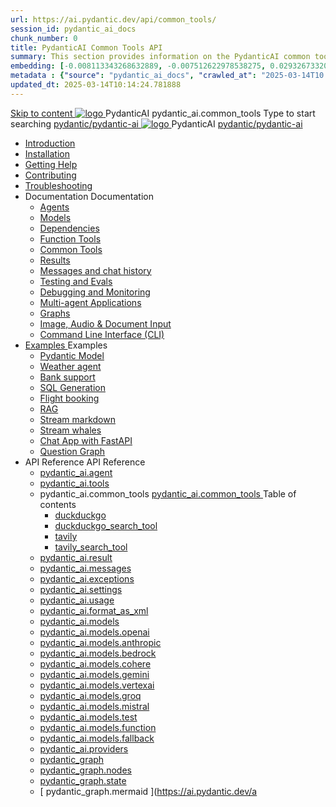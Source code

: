 ```yaml
---
url: https://ai.pydantic.dev/api/common_tools/
session_id: pydantic_ai_docs
chunk_number: 0
title: PydanticAI Common Tools API
summary: This section provides information on the PydanticAI common tools API, including links to various documentation sections like introduction, installation, help, contributing, and troubleshooting.
embedding: [-0.008113343268632889, -0.007512622978538275, 0.029326733201742172, -0.017196524888277054, 0.018933547660708427, 0.004338937811553478, -0.04244125261902809, 0.021017974242568016, -0.0031736851669847965, 0.021379854530096054, 0.005435433704406023, -0.09113579243421555, -0.014583752490580082, -0.030687401071190834, 0.03306133300065994, 0.0051893554627895355, -0.0364195741713047, 0.009198982268571854, 0.002943891566246748, 0.06780178844928741, 0.06027468666434288, -0.0020192889496684074, 0.011124182492494583, 0.024709148332476616, 0.019917860627174377, -0.0003370004997123033, 0.003072358900681138, 0.05503466725349426, 0.017746582627296448, -0.04449672996997833, 0.0253460556268692, -0.019049348309636116, -0.032945528626441956, 0.008504173718392849, 0.024101190268993378, 0.0055946605280041695, -0.0008223716868087649, 0.01590823195874691, 0.0009214362362399697, 0.03311923146247864, 0.012014406733214855, -0.05182117596268654, 0.04973674938082695, -0.004107334651052952, -0.06728067994117737, -0.01787685789167881, 0.0006305754068307579, 0.018933547660708427, -0.0007097366033121943, -0.0103352852165699, -0.06907559931278229, 0.014424526132643223, -0.048810336738824844, 0.01115313358604908, -0.018470341339707375, -0.005869688931852579, -0.03193226829171181, 0.022581294178962708, 0.003148353658616543, -0.021987812593579292, -0.0064704096876084805, 0.0006545499782077968, -0.0013525254325941205, 0.06768598407506943, -0.057061195373535156, 0.003640510141849518, -0.06212751194834709, 0.015445026569068432, -0.055005718022584915, -0.035493165254592896, 0.028241094201803207, 0.04753652215003967, -0.0408489815890789, -0.063980333507061, -0.011862417683005333, -0.04050157964229584, 0.024911800399422646, 0.09275700896978378, -0.014605465345084667, -0.05876926705241203, -0.0001269971689907834, 0.048694536089897156, -0.007027704268693924, -0.012991482391953468, -0.022132564336061478, -0.03821449726819992, -0.023348480463027954, -0.007744226139038801, -0.017326802015304565, -0.02680804952979088, -0.034132495522499084, -0.013708003796637058, -0.02624351717531681, -0.003387194126844406, 0.08100315928459167, 0.017080722376704216, 0.00922793336212635, -0.0030434085056185722, -0.007266544736921787, 0.03644852712750435, 0.020163938403129578, -0.029124081134796143, -0.05112636834383011, 0.04316501319408417, 0.03798289597034454, -0.009220695123076439, 0.020149463787674904, -0.036709077656269073, -0.014590990729629993, 0.01511209737509489, -0.12170738726854324, -0.023507706820964813, -0.03355348855257034, 0.027459433302283287, -0.05882716923952103, 0.0031266408041119576, 0.006759913172572851, 0.012007169425487518, 0.007183312438428402, -0.0472470186650753, -0.04357031732797623, -0.014446238987147808, 0.03404564410448074, 0.017703156918287277, 0.03699858486652374, 0.018513767048716545, -0.022537868469953537, -0.029428059235215187, -0.06768598407506943, -0.032540224492549896, 0.008337709121406078, 0.0033926223404705524, 0.020771896466612816, -0.018267689272761345, 0.0004362912441138178, -0.02201676182448864, -0.039951521903276443, 0.008098868653178215, -0.03563791513442993, 0.03720123693346977, 0.033842992037534714, -0.02976098842918873, 0.0018654899904504418, 0.030600549653172493, -0.04047262668609619, -0.013042145408689976, -0.026880426332354546, -0.025157878175377846, -0.04591529816389084, 0.014590990729629993, 0.034914154559373856, 0.002484304364770651, -0.028270043432712555, -0.03508785739541054, -0.03682488203048706, 0.01693597063422203, 0.02812529169023037, 0.019917860627174377, 0.008113343268632889, -0.04510468989610672, -0.020236313343048096, 0.05318184569478035, -0.03259812667965889, 0.0070711299777030945, -0.03193226829171181, -0.010964956134557724, -0.044757284224033356, -0.02411566488444805, -0.06809128820896149, -0.05755335092544556, -0.012709216214716434, -0.024709148332476616, -0.015141047537326813, 0.004628441762179136, 0.007096461486071348, -0.030658449977636337, -0.02660539746284485, -0.0324823223054409, -0.026750149205327034, -0.04357031732797623, -0.027155455201864243, 0.007309970445930958, -0.035811617970466614, -0.03971991688013077, -0.01349087618291378, -0.016878070309758186, 0.003973439335823059, 0.001725261565297842, -0.03332188352942467, 0.06096949428319931, 0.009756277315318584, 0.03916986286640167, 0.049794651567935944, 0.02550528384745121, 0.03152696043252945, -0.04026997461915016, 0.056366387754678726, -0.022566819563508034, 0.01084915455430746, 0.0018166361842304468, -0.0077659389935433865, -0.018542716279625893, 0.016284586861729622, 0.018832221627235413, 0.006021678447723389, -0.03233757242560387, 0.028559548780322075, 0.011927555315196514, -0.013121758587658405, -0.03607217222452164, 0.035695817321538925, -0.059348274022340775, 0.014178447425365448, -0.005862451624125242, -0.017413651570677757, 0.000292670214548707, -0.059261422604322433, 0.014771929942071438, -0.010979430750012398, 0.040125224739313126, -0.028443746268749237, 0.05778495594859123, 0.03071635030210018, 0.0019541506189852953, -0.018672993406653404, 0.01776105724275112, 0.040530528873205185, -0.0738234668970108, 0.016342489048838615, 0.02821214310824871, 0.025722410529851913, 0.017066247761249542, -0.00768632534891367, -0.0069372341968119144, 0.008258095011115074, -0.05969567969441414, 0.02418804168701172, -0.01250656321644783, 0.017124148085713387, -0.008974617347121239, 0.00642698397859931, -0.013932369649410248, 0.007635662332177162, 0.033727191388607025, 0.009560862556099892, 0.003922776319086552, -0.004451120737940073, -0.03170066326856613, 0.02709755301475525, 0.04168854281306267, 0.05022890493273735, -0.014359387569129467, 0.025765836238861084, -0.009170032106339931, 4.360933417046908e-06, -0.024998651817440987, -0.02633036859333515, -0.012325623072683811, -0.029297782108187675, 0.024607820436358452, -0.002482494805008173, 0.027937114238739014, -0.01857166737318039, -0.018354538828134537, -0.01881774514913559, -0.027083078399300575, -0.027213355526328087, 0.03572476655244827, -0.04629165306687355, -0.039140909910202026, 0.03552211448550224, 0.0398646704852581, 0.0778186172246933, -0.023189252242445946, -0.036390624940395355, 0.012549988925457, -0.007440247107297182, 0.037867095321416855, 0.01425082329660654, 0.0032116826623678207, 0.004082003142684698, 0.005073553882539272, 0.03818554803729057, 0.03474045544862747, 0.016414863988757133, 0.030166294425725937, -0.0017514978535473347, -0.02722783014178276, -0.01152225024998188, -0.023073451593518257, 0.03277182951569557, 0.022233890369534492, 0.03821449726819992, -0.046523258090019226, 0.015141047537326813, -0.013831042684614658, 0.06351713091135025, 0.01164528913795948, 0.033148184418678284, -0.028602972626686096, 0.05161852389574051, 0.006466790568083525, -0.010617551393806934, -0.0024662103969603777, 0.0036169879604130983, 0.009488486684858799, -0.0077804140746593475, -0.004624823108315468, 0.05286338925361633, -0.029326733201742172, -0.02344980649650097, 0.02398538775742054, -0.01071887742727995, -0.04886823892593384, -0.022856323048472404, -0.0231313519179821, 0.04857873544096947, -0.02993469126522541, 0.04522049054503441, -0.03181646391749382, -0.048318181186914444, -0.05306604132056236, 0.03633272275328636, 0.025230254977941513, -0.06264861673116684, 0.007881740108132362, 0.010074731893837452, -0.02049686759710312, -0.03366928920149803, -0.024795997887849808, 0.02447754517197609, -0.018441390246152878, -0.003513852134346962, 0.02976098842918873, -0.0206705704331398, -0.03529050946235657, -0.017746582627296448, 0.007983067072927952, -0.028718775138258934, 0.035985320806503296, -0.05986938253045082, -0.04785497486591339, -0.04530734196305275, -0.018803270533680916, -0.00066495401551947, 0.025447381660342216, -0.0004930611466988921, 0.03621692210435867, -0.012796066701412201, 0.009806940332055092, 0.002041001571342349, -0.0060868170112371445, 0.010328046977519989, 0.031642764806747437, -0.027908165007829666, -0.015242373570799828, -0.0051640234887599945, -0.013896181248128414, -0.014171210117638111, 0.0273146815598011, -0.05769810453057289, -0.019773108884692192, 0.00020706305804196745, -0.0029981734696775675, -0.012231534346938133, 0.019483603537082672, -0.02025078982114792, -0.018180837854743004, 0.00896014180034399, -0.005022890400141478, 0.015980608761310577, -0.0034432855900377035, -0.012144683860242367, -0.030890053138136864, -0.013389550149440765, -0.03476940467953682, -0.029789939522743225, -0.0015090384986251593, 0.003376337932422757, 0.03158486261963844, 0.022436542436480522, -0.012535513378679752, 0.010986668057739735, 0.018354538828134537, 0.04846293106675148, 0.004773193504661322, 0.0028588499408215284, 0.007309970445930958, -0.009546387009322643, 0.05477411672472954, 0.046725910156965256, -0.026518546044826508, -0.0029040847439318895, -0.011681477539241314, 0.0169793963432312, 0.001804875093512237, -0.006901046261191368, 0.014996295794844627, 0.06212751194834709, 0.011970981024205685, -0.001613078871741891, 0.01451137661933899, -0.017978183925151825, -0.0061338613741099834, -0.014236348681151867, 0.04519154131412506, 0.0629960224032402, 0.021307477727532387, 0.010559650138020515, -0.023073451593518257, 0.04687066376209259, -0.01935332827270031, 0.013968557119369507, -0.029471484944224358, -0.02271157130599022, -0.05543997511267662, 0.02308792620897293, 0.0354352630674839, 0.014482426457107067, 0.014692316763103008, -0.022697096690535545, -0.0640382394194603, -0.03989361971616745, -0.021466705948114395, -0.06380663067102432, 0.05891402065753937, 0.06635426729917526, -0.03112165629863739, 0.004925183020532131, -0.052139632403850555, 0.00265981606207788, 0.02226284146308899, 0.05908771976828575, -0.0009689329890534282, 0.007357014808803797, -0.03407459333539009, -0.002927606925368309, 0.039054058492183685, 0.008149531669914722, 0.02165488339960575, 0.015893757343292236, -0.05720594525337219, -0.03207701817154884, 0.017109673470258713, -0.025519758462905884, -0.023116877302527428, -0.001139016472734511, -0.03335083648562431, -0.018933547660708427, -0.03022419475018978, 0.005272587761282921, -0.00029606284806504846, -0.007371489889919758, 0.0310058556497097, -0.014229110442101955, -0.04886823892593384, 0.06913350522518158, -0.0118262292817235, 0.0521685816347599, -0.0001636374945519492, 0.051473770290613174, 0.02206018753349781, -0.04947619512677193, 0.028689824044704437, -0.0031899698078632355, -0.0077804140746593475, 0.02000471204519272, 3.579216718208045e-05, 0.009394397959113121, -0.003341959323734045, 0.019005922600626945, -0.0374617874622345, -0.012955293990671635, -0.02394196204841137, -0.019541505724191666, -0.013483638875186443, 0.04461253434419632, 0.01964283175766468, -0.02362350933253765, -0.002328695962205529, 0.017688680440187454, -0.03268497809767723, -0.006741819437593222, 0.009546387009322643, 0.010950480587780476, 0.07417086511850357, -0.01857166737318039, -0.034624651074409485, 0.0073968213982880116, 0.012282198294997215, -0.032250721007585526, 0.006198999471962452, 0.04944724589586258, -0.018976973369717598, 0.019570454955101013, 0.02899380400776863, -0.02960176207125187, 0.006021678447723389, -0.010139869526028633, -0.014011982828378677, 0.00010551056038821116, -0.023970913141965866, -0.006832289043813944, 0.045046787708997726, 0.01371524203568697, -0.01353430189192295, 0.02693832665681839, -0.013650103472173214, 0.0005505095468834043, 0.030368946492671967, -0.05144482105970383, -0.015126572921872139, -0.004570540972054005, 0.02595401369035244, 0.030658449977636337, 0.0374617874622345, -0.002308792667463422, 0.024781523272395134, 0.005250874906778336, -0.00046592013677582145, 0.025896113365888596, -0.04727596789598465, -0.008648925460875034, -0.005460765212774277, 0.00386487552896142, -0.03407459333539009, -0.036101121455430984, -0.031469061970710754, -0.029297782108187675, -0.01861509308218956, 0.0184558667242527, 0.0014140449929982424, 0.03262707591056824, -0.01763078011572361, -0.07081262767314911, -0.0031555911991745234, 0.011572913266718388, 0.006481266114860773, -0.03485625609755516, -0.023956438526511192, 0.0019523411756381392, 0.012253247201442719, -0.032540224492549896, 0.003984295763075352, 0.008330470882356167, 0.024549920111894608, 0.00879367720335722, 0.0005898639792576432, -0.005294300615787506, 0.016574092209339142, 0.07932403683662415, -0.017818957567214966, 0.023768261075019836, -0.020221838727593422, 0.0169793963432312, 0.02792263962328434, -0.014808118343353271, -0.016733318567276, 0.03633272275328636, -0.000554580707103014, 0.005833500996232033, -0.010328046977519989, 0.018354538828134537, 0.028675349429249763, -0.02964518778026104, 0.04689961299300194, 0.031179556623101234, -0.01570557989180088, -0.03760654106736183, -0.011348548345267773, 0.0015805097064003348, -0.015169997699558735, -0.019121725112199783, -0.0069589470513165, -0.018021609634160995, 0.009256883524358273, -0.013121758587658405, -0.022277316078543663, -0.020236313343048096, -0.006882952526211739, -0.02825556881725788, -0.020149463787674904, 0.007027704268693924, 0.02295764908194542, -0.04226755350828171, 0.013346124440431595, -5.5094774324970786e-06, 0.007983067072927952, 0.015184473246335983, -0.00035690388176590204, 0.023724835366010666, -0.011384735815227032, -0.013809330761432648, -0.030079443007707596, -0.024260416626930237, -0.00793240312486887, 0.04658115655183792, -0.024651246145367622, -0.03485625609755516, 0.02172725833952427, 0.005026509519666433, -0.034132495522499084, -0.002674291143193841, 0.037751294672489166, -0.01418568566441536, -0.011710427701473236, 0.0012566273799166083, 0.0029384633526206017, -0.01644381508231163, 0.004179710987955332, -0.017355751246213913, -0.013816568069159985, -0.001506324391812086, -0.03361139073967934, -0.005771981552243233, 0.031555913388729095, -0.06067999079823494, 0.01776105724275112, 0.04802867770195007, -0.04197804629802704, -0.004881757311522961, 0.0011290647089481354, 0.006090435665100813, -0.004371507093310356, 0.0010666404850780964, -0.010784015990793705, -0.007939641363918781, -0.048810336738824844, -0.03222177177667618, -0.003548230743035674, -0.0324823223054409, 0.033466637134552, 0.03824345022439957, 0.014735742472112179, -0.013519826345145702, 0.013425737619400024, 0.014619940891861916, -0.02452097088098526, 0.008800914511084557, -0.03054264932870865, 0.016270112246274948, 0.03673803061246872, 0.004277418367564678, -0.02443411946296692, 0.02394196204841137, -0.029095130041241646, -0.008192957378923893, 0.0006224331445991993, 0.014938395470380783, -0.011406448669731617, 0.010400422848761082, -0.0019270095508545637, 0.01684911921620369, -0.004964989610016346, 0.0226391963660717, -0.006966184824705124, 0.002755714114755392, -0.026113241910934448, -0.03369823843240738, 0.031469061970710754, -0.04600214958190918, 0.026706723496317863, 0.03416144475340843, -0.02246549353003502, -0.033235035836696625, 0.03407459333539009, 0.04342556744813919, 0.04646535590291023, 0.010313572362065315, 0.021394329145550728, -0.001711691147647798, 0.03734598681330681, 0.023348480463027954, 0.03083215281367302, 0.006854001898318529, -0.0033636719454079866, 0.02266814559698105, -0.052834440022706985, -0.006061485502868891, 0.020771896466612816, -0.012238772585988045, 0.010914292186498642, -0.08117686212062836, 0.024463068693876266, 0.07590789347887039, -0.021220626309514046, 0.020482392981648445, 0.016993872821331024, 0.009683901444077492, 0.035493165254592896, 0.011891367845237255, -0.018976973369717598, 0.012882918119430542, -0.002006622962653637, 0.008866053074598312, 0.013317174278199673, -0.024622296914458275, 0.029457010328769684, -0.02291422337293625, -0.10387395322322845, -0.024130139499902725, 0.00741129694506526, -0.009046993218362331, -0.011044569313526154, -0.027980539947748184, 0.0011462540132924914, 0.009148319251835346, 0.01796370930969715, 0.036187972873449326, -0.037780243903398514, -0.019252002239227295, 0.016747793182730675, -0.034827303141355515, 0.010899817571043968, -0.012369048781692982, 0.011464349925518036, 0.013432975858449936, 0.009510199539363384, -0.019527029246091843, -0.031961217522621155, -0.02743048407137394, 0.029963640496134758, -0.019975760951638222, 0.004006008617579937, 0.004816619213670492, -0.029876790940761566, -0.01570557989180088, 0.009922741912305355, -0.014062645845115185, -0.014279774390161037, 0.0032985336147248745, -0.0033908130135387182, -0.00107659213244915, -0.014135021716356277, 0.008923954330384731, -0.014540327712893486, -0.047710221260786057, 0.029326733201742172, -0.02800949104130268, 0.002837137086316943, -0.0029366540256887674, -0.013556014746427536, -0.009445060975849628, -0.018311114981770515, -0.03725913539528847, -0.04047262668609619, 0.0034396667033433914, 0.045452091842889786, -0.028979327529668808, -0.00896014180034399, 0.004006008617579937, 0.013013195246458054, -0.006032534874975681, -0.016921496018767357, 0.006948090624064207, -0.01012539491057396, -0.011022856459021568, 0.00832323357462883, -0.018311114981770515, 0.00844627246260643, 0.009879316203296185, 0.007400440517812967, -0.02505655214190483, 0.04629165306687355, 0.012919106520712376, -0.02669224888086319, 0.012180871330201626, -0.005808169487863779, -0.026706723496317863, -0.00477681215852499, -0.008952904492616653, -0.01655961573123932, 0.003148353658616543, 0.017066247761249542, 0.014952870085835457, -0.029818888753652573, 0.007454722188413143, -0.03456675261259079, 0.011037332005798817, -4.885376256424934e-05, -0.013917894102633, -0.008214669302105904, -0.017109673470258713, -0.007606711704283953, 0.006948090624064207, -0.009980643168091774, -0.004581397399306297, -0.0268225260078907, -0.03468255326151848, -0.0206705704331398, -0.04695751145482063, 0.012969769537448883, 0.002323267748579383, -0.012151921167969704, 0.014373863115906715, -0.03798289597034454, 0.00820019468665123, -0.0995313972234726, -0.009502961300313473, -0.008525886572897434, 0.0018600617768242955, 0.03552211448550224, -0.024752574041485786, 0.00370564847253263, 0.041920147836208344, -0.008952904492616653, -0.02000471204519272, -0.0004224945732858032, -0.002990935929119587, -0.025650035589933395, -0.0018492053495720029, 0.029268832877278328, -0.013628390617668629, 0.05839291214942932, -0.0007622091798111796, 0.027951590716838837, -0.004129047505557537, -0.016472764313220978, 0.0039770579896867275, 0.0015099431620910764, 0.036303773522377014, -0.0477970726788044, -0.00010279646085109562, -0.0009481248562224209, 0.03801184520125389, 0.030195243656635284, 0.009785227477550507, -0.02680804952979088, -0.03485625609755516, -0.013556014746427536, 0.03615902364253998, -0.015488452278077602, 0.03989361971616745, -3.8902071537449956e-05, 0.03181646391749382, 0.006474028341472149, -0.015546352602541447, 0.008098868653178215, -0.025331581011414528, 0.01738470233976841, 0.018846696242690086, 0.011464349925518036, -0.0009178174659609795, -0.015097621828317642, -0.0062569002620875835, 0.0022744140587747097, 0.024535445496439934, 0.0071796937845647335, 0.031469061970710754, -0.006535547785460949, 0.018050560727715492, 0.03161381185054779, 0.028096342459321022, -0.03190331533551216, 0.011891367845237255, 0.002724954392760992, 0.001311813946813345, 0.0005165833281353116, 0.0010630217147991061, -0.017862383276224136, -0.01820978708565235, -0.02284184843301773, -0.015806905925273895, -0.041920147836208344, 0.009676664136350155, -0.009806940332055092, -0.0064450777135789394, -0.006481266114860773, 0.03222177177667618, -0.004733386915177107, -0.010653738863766193, -0.0015705580590292811, 0.0008029206655919552, 0.0007192359771579504, 0.001202345360070467, 0.00413990393280983, -0.04837608337402344, 0.047304917126894, -0.03514575958251953, -0.03656432777643204, 0.04264390841126442, -0.026460645720362663, -0.013541539199650288, -0.016863595694303513, -0.02743048407137394, 0.01012539491057396, -0.01890459656715393, 0.01635696366429329, -0.011753853410482407, 0.00959705002605915, 0.008381134830415249, -0.02308792620897293, 0.01191308069974184, -0.01383828092366457, 0.018426915630698204, 0.008149531669914722, 0.012571701779961586, 0.0438019223511219, 0.01886117085814476, -0.001221344107761979, 0.015777956694364548, -0.010545175522565842, 0.03526156023144722, -0.019005922600626945, -0.049302492290735245, -0.008518648333847523, 0.02857402339577675, 0.0006586210802197456, 0.02127852849662304, 0.017080722376704216, -0.012969769537448883, -0.02910960465669632, -0.007758701220154762, 0.06531205028295517, 0.006644111592322588, -0.057958655059337616, 0.006021678447723389, 0.02800949104130268, -0.010820203460752964, -0.016921496018767357, 0.039633069187402725, 0.0016356963897123933, -0.015806905925273895, -0.011449874378740788, 0.013230322860181332, -0.01803608611226082, 0.0025856306310743093, 0.024651246145367622, 0.00017799959459807724, -0.05103951692581177, 0.03595636785030365, -0.004932420793920755, -0.007498147897422314, 0.039835721254348755, -0.02599743939936161, -0.0017695918213576078, 0.014866018667817116, 0.0012774354545399547, -0.00193243776448071, -0.002390215639024973, -0.009039755910634995, -0.04351241886615753, -0.006636874284595251, -0.016617517918348312, -0.011420924216508865, 0.005254493560642004, -0.02210361324250698, 0.034219346940517426, -0.014098834246397018, -0.008294283412396908, 0.03656432777643204, -0.014446238987147808, 0.03239547461271286, -0.011348548345267773, -0.045944251120090485, -0.007621186785399914, -0.0065789734944701195, -0.0124269500374794, 0.0507500134408474, -0.006712868809700012, -0.035116810351610184, -0.0005468907183967531, -0.011594626121222973, -0.016791218891739845, -0.012694740667939186, -0.017109673470258713, 0.018586141988635063, -0.0020681426394730806, 0.01702282205224037, 0.03566686436533928, 0.037172283977270126, 0.02787921391427517, 0.08743014186620712, 0.04226755350828171, 0.003526517888531089, -0.025635559111833572, 0.03558001294732094, -0.016545141115784645, -0.01951255463063717, 0.005044603254646063, 0.005098885390907526, 0.03850400447845459, -0.0028859907761216164, -0.013476400636136532, 0.010711640119552612, -0.009626001119613647, 0.02329057827591896, 0.04562579467892647, -0.005565710365772247, -0.020916648209095, 0.05208173021674156, -0.008265333250164986, 0.010653738863766193, 0.04522049054503441, 0.013997508212924004, 0.00034785689786076546, 0.010205008089542389, 0.013664578087627888, 0.024984175339341164, 0.01586480624973774, -0.00901804305613041, -0.0033618626184761524, 0.021423280239105225, -0.018976973369717598, -0.02653302066028118, 0.013360599055886269, 0.03311923146247864, -0.014685079455375671, 0.007367871236056089, 0.005030128173530102, 0.0024969701189547777, -0.018224263563752174, 0.022494444623589516, -0.0253750067204237, 0.006043391302227974, -0.02973203733563423, -0.012911868281662464, -0.021046925336122513, -0.02743048407137394, -0.005153167061507702, 0.012137445621192455, 0.012072307989001274, 0.010812966153025627, 0.008815390057861805, 0.0017297851154580712, 0.02214703895151615, 0.006166430655866861, -0.015169997699558735, 0.029283307492733, -0.023956438526511192, 0.0024644008371979, 0.04070423170924187, -0.0026634347159415483, 0.03809869661927223, 0.018687469884753227, 0.013606677763164043, -0.014135021716356277, -0.00827980786561966, 0.02394196204841137, 0.012434187345206738, -0.01365734077990055, 0.006864858325570822, 0.020960073918104172, 0.02664882317185402, 0.04365716874599457, 0.004309987649321556, -0.027401532977819443, -0.002267176518216729, 0.021452229470014572, 0.03210596740245819, 0.002151374937966466, 0.015329224988818169, -0.029616236686706543, 0.03282972797751427, 0.0008458938682451844, 0.00335100619122386, 0.014714029617607594, 0.004150760360062122, 0.03161381185054779, 0.00445835804566741, -0.004172473214566708, -0.009835890494287014, -0.025273680686950684, 0.011970981024205685, -0.012521038763225079, 0.02362350933253765, 0.021336428821086884, -0.030600549653172493, 0.022451018914580345, -0.00015594754950143397, 0.00953191239386797, -0.027329156175255775, -0.029283307492733, -0.014120547100901604, -0.024709148332476616, 0.0006070532253943384, -0.02472362294793129, -0.04687066376209259, 0.006564498413354158, 0.004613966681063175, -0.0033944319002330303, 0.011131420731544495, -0.028226617723703384, -0.019541505724191666, -0.03833030164241791, -0.005887783132493496, -0.004042196553200483, 0.015618729405105114, 0.01545950211584568, 0.006481266114860773, -0.008981854654848576, -0.007237594574689865, 0.0026706724893301725, 0.003919157199561596, 0.0027104790788143873, 0.009995117783546448, -0.021582506597042084, 0.011695953086018562, 0.02792263962328434, 0.007357014808803797, 0.014200160279870033, 0.01640038937330246, -0.009575337171554565, 0.0008676066645421088, -0.06704907864332199, 0.029630711302161217, 0.012767116539180279, -0.017312325537204742, -0.020815322175621986, 0.020438967272639275, 0.016660941764712334, 0.011572913266718388, 0.01980205811560154, -0.0497078001499176, -0.024781523272395134, -0.031092705205082893, 0.00024268559354823083, 0.01972968317568302, 0.02604086510837078, 0.02098902314901352, 0.010559650138020515, 0.011898605152964592, -0.0324823223054409, 0.009191744960844517, 0.020106038078665733, 0.011066282168030739, -0.028096342459321022, 0.017703156918287277, 0.010038543492555618, -0.019570454955101013, 0.024694671854376793, -0.051155317574739456, -0.0018618712201714516, -0.0650225505232811, -0.016226686537265778, 5.869236701983027e-05, -0.04863663390278816, 0.007917928509414196, -0.012607889249920845, 0.0018908216152340174, -0.01467784121632576, 0.016762269660830498, -0.014996295794844627, 0.014062645845115185, 0.0030470273923128843, -0.005923971068114042, -0.016299063339829445, 0.09101998805999756, -0.011724903248250484, -0.015835857018828392, 0.027010703459382057, 0.0025078265462070704, 0.015531877987086773, -0.006021678447723389, 0.01754392869770527, 0.0018220643978565931, -0.023609032854437828, -0.016024034470319748, 0.027329156175255775, 0.011044569313526154, -0.013592202216386795, 0.004711674060672522, -0.008127818815410137, -0.0009861222933977842, 0.01586480624973774, 0.03436410054564476, 0.0007260211859829724, 0.016631992533802986, 0.02483942359685898, -0.030774252489209175, -0.018586141988635063, 0.01684911921620369, -0.0029366540256887674, 0.013252035714685917, -0.023348480463027954, 0.02300107479095459, 0.04067528247833252, 0.009510199539363384, -0.04165959358215332, -0.0184558667242527, 0.00275209522806108, -0.009915504604578018, 0.02279842272400856, -0.005203830543905497, -0.014033695682883263, -0.004031340125948191, 0.0014040933456271887, 0.03537736088037491, 0.008265333250164986, -0.013418500311672688, -0.006654968019574881, 0.0030017923563718796, 0.0216838326305151, 0.036593277007341385, -0.02483942359685898, 0.0008970093913376331, 0.006839526817202568, -0.028631923720240593, 0.026431694626808167, -0.01238352432847023, -0.004259324166923761, -0.018875647336244583, -0.02214703895151615, -0.00732082687318325, 0.06716487556695938, 0.042006999254226685, 0.021379854530096054, -0.034132495522499084, 0.013722479343414307, 0.0007807554793544114, 0.01738470233976841, -0.00725930742919445, -0.057263847440481186, 0.00610852986574173, -0.01238352432847023, 0.009300309233367443, 0.03699858486652374, -0.009010804817080498, 0.02045344188809395, 0.009148319251835346, 0.0010168820153921843, 0.014287011697888374, 0.019005922600626945, -0.00027819504612125456, 0.007708038203418255, 0.02436174266040325, 0.024347268044948578, 0.0027358108200132847, -0.010349759832024574, -0.013454687781631947, 0.028689824044704437, -0.02349323220551014, -0.038359250873327255, 0.01482259389013052, 0.00768632534891367, -0.03358243778347969, 0.018976973369717598, 0.0034577606711536646, 0.002799139590933919, -0.014923919923603535, 0.04255705699324608, 0.0029692230746150017, 0.026301419362425804, -0.021843060851097107, 0.01702282205224037, 0.010878104716539383, 0.029543859884142876, 0.017153099179267883, 0.009445060975849628, -0.04727596789598465, 0.013816568069159985, -0.007262926083058119, 0.0003774857905227691, -0.011768328957259655, -0.012701977975666523, -0.021712783724069595, 0.02344980649650097, 0.025447381660342216, 0.0206705704331398, 0.01238352432847023, 0.0021459467243403196, -0.014026458375155926, 0.009481248445808887, -0.020062612369656563, 0.00225089187733829, -0.034421999007463455, -0.020771896466612816, 0.016212211921811104, -0.02054029330611229, -0.009987880475819111, -0.008692351169884205, 0.006162811536341906, 0.02472362294793129, 0.01281054224818945, -0.02976098842918873, -0.009770752862095833, -0.0010820203460752964, -0.012651314958930016, 0.007809364702552557, 0.004418551456183195, -0.014077121391892433, -0.010089206509292126, -0.008974617347121239, 0.015271324664354324, -0.01653066650032997, -0.027777887880802155, 0.009198982268571854, 0.007838314399123192, 0.03193226829171181, 0.016284586861729622, -0.012405237182974815, 0.003450523130595684, -0.02530262991786003, 0.01297700684517622, 0.004997558891773224, -0.018933547660708427, 0.0025711555499583483, -0.018137412145733833, -0.0030271238647401333, 0.012130208313465118, 0.018253212794661522, 0.02304450049996376, -0.06392243504524231, 0.01972968317568302, -0.02771998755633831, -0.02042449079453945, 0.0006477647111751139, 0.007961354218423367, 0.005088028963655233, -0.005363057367503643, 0.003531946102157235, 0.018021609634160995, 0.005410101730376482, 0.011131420731544495, 0.013288223184645176, 0.024303842335939407, 0.0019233907805755734, 0.005420958157628775, -0.02398538775742054, 0.00943058542907238, 0.02476704865694046, 0.02546185813844204, -0.015184473246335983, -0.010443848557770252, -0.007248451001942158, 0.014764692634344101, -0.012991482391953468, -0.01865851879119873, -0.014619940891861916, 0.008352183736860752, -0.010697164572775364, -0.002489732578396797, 0.012122971005737782, -0.031266409903764725, -0.006850383244454861, -0.004986702464520931, -0.03714333474636078, -0.00021305668633431196, 0.003052455373108387, 0.02295764908194542, 0.0002067237946903333, 0.011942030861973763, 0.032048068940639496, -0.004270180594176054, -0.013932369649410248, 0.013939606957137585, 0.016328012570738792, -0.00668391864746809, 0.017992660403251648, -0.000505726900883019, -0.0004826570802833885, -0.029471484944224358, 0.027502859011292458, 0.006224331445991993, 0.01644381508231163, -0.02481047436594963, 0.0006957137957215309, -0.007498147897422314, -0.00024155472056008875, 0.005580185446888208, 0.01063926424831152, 0.010697164572775364, -0.0007757796556688845, 0.006752675864845514, 0.004943277221173048, 0.010588601231575012, -0.018224263563752174, -0.01615431159734726, 0.002498779445886612, 0.009756277315318584, -0.020728470757603645, 0.009524674154818058, 0.013664578087627888, 0.018933547660708427, -0.006188143510371447, -0.014294249005615711, 0.042499154806137085, 0.02472362294793129, -0.015242373570799828, -0.005232780706137419, -0.011891367845237255, -0.011717665940523148, -0.029789939522743225, -0.014851544052362442, 0.013519826345145702, 0.03468255326151848, -0.01139921136200428, -0.029051704332232475, 0.00906146876513958, -0.010501749813556671, 0.01041489839553833, -0.030513698235154152, 0.010154345072805882, 0.003720123553648591, -0.0041435230523347855, -0.021350903436541557, 0.010566888377070427, -0.003012648783624172, 0.012759879231452942, -0.007939641363918781, -0.028226617723703384, 0.007433009333908558, -0.034624651074409485, -0.003656794549897313, -0.0020174793899059296, -0.015039721503853798, 0.008981854654848576, -0.029992591589689255, 0.015329224988818169, 0.00990102905780077, 0.0029203693848103285, -5.790075738332234e-05, 0.02644617110490799, -0.03653537854552269, 0.003832306247204542, -0.048607684671878815, -0.007881740108132362, 0.013954082503914833, 0.015618729405105114, 0.012122971005737782, 0.0057032243348658085, 0.0026055339258164167, 0.006318420171737671, 0.022132564336061478, 0.008453510701656342, -0.00990102905780077, -0.04744967073202133, 0.009879316203296185, -0.007056654430925846, 0.005695987027138472, -0.011486062780022621, 0.01314347144216299, 0.009712851606309414, -0.007845552638173103, -0.008562074042856693, 0.03242442384362221, -0.0010693545918911695, 0.04707331582903862, 0.015387126244604588, 0.01595165766775608, 0.005149548407644033, 0.008431797847151756, 0.0329744815826416, -0.0031302596908062696, 0.017355751246213913, -0.003810593392699957, -0.002833518199622631, -0.0017017393838614225, -0.023956438526511192, 0.03172961249947548, 0.01430872455239296, 0.0003394884115550667, 0.03277182951569557, 0.009293070994317532, 0.029630711302161217, -0.038967207074165344, 0.03725913539528847, 0.01574900560081005, 0.0011209225049242377, 0.016993872821331024, -0.015213423408567905, 0.01807951182126999, 0.04739176854491234, -0.008743014186620712, 0.025201303884387016, -0.0248539000749588, 0.001534370006993413, 0.013925131410360336, -0.015010771341621876, 0.020482392981648445, 0.003416144521906972, 0.008858815766870975, 0.016255637630820274, -0.03809869661927223, -0.005971015430986881, 0.01959940604865551, 0.006007203366607428, 0.016284586861729622, 0.010986668057739735, 0.029905740171670914, -0.014533089473843575, 0.01353430189192295, -0.009249646216630936, -0.01226048544049263, 0.005149548407644033, 0.03699858486652374, -3.016606751771178e-05, -0.029326733201742172, 0.007548810914158821, -0.004668248351663351, -0.017616305500268936, 0.0010467370739206672, 0.0020717615261673927, 0.0084896981716156, 0.0008223716868087649, -0.01084191631525755, -0.0017795435851439834, 0.012984244152903557, 0.020641619339585304, 0.020106038078665733, -0.004769574850797653, -0.0034288105089217424, 0.004737005569040775, -0.024651246145367622, -0.0029511291068047285, -0.04362821951508522, 0.013042145408689976, -0.005800932180136442, -0.007621186785399914, -0.0029728419613093138, 0.022783948108553886, -0.0124269500374794, 0.032858677208423615, -0.003702029585838318, -0.02899380400776863, -0.009524674154818058, 0.0020319547038525343, 0.014612703584134579, 0.008178481832146645, 0.04029892757534981, -0.02821214310824871, -0.00512421689927578, -0.017616305500268936, -0.024144615978002548, 0.016299063339829445, 0.01302043255418539, -0.040125224739313126, 0.03427724912762642, -0.009560862556099892, 0.025360530242323875, 0.007367871236056089, 0.010110919363796711, 0.003810593392699957, -0.0005491524934768677, 0.006864858325570822, -0.01443176344037056]
metadata : {"source": "pydantic_ai_docs", "crawled_at": "2025-03-14T10:14:24.781888", "url_path": "/api/common_tools/", "chunk_size": 5000}
updated_dt: 2025-03-14T10:14:24.781888
---
```

[ Skip to content ](https://ai.pydantic.dev/api/common_tools/#pydantic_aicommon_tools)
[ ![logo](https://ai.pydantic.dev/img/logo-white.svg) ](https://ai.pydantic.dev/ "PydanticAI")
PydanticAI 
pydantic_ai.common_tools 
Type to start searching
[ pydantic/pydantic-ai  ](https://github.com/pydantic/pydantic-ai "Go to repository")
[ ![logo](https://ai.pydantic.dev/img/logo-white.svg) ](https://ai.pydantic.dev/ "PydanticAI") PydanticAI 
[ pydantic/pydantic-ai  ](https://github.com/pydantic/pydantic-ai "Go to repository")
  * [ Introduction  ](https://ai.pydantic.dev/)
  * [ Installation  ](https://ai.pydantic.dev/install/)
  * [ Getting Help  ](https://ai.pydantic.dev/help/)
  * [ Contributing  ](https://ai.pydantic.dev/contributing/)
  * [ Troubleshooting  ](https://ai.pydantic.dev/troubleshooting/)
  * Documentation  Documentation 
    * [ Agents  ](https://ai.pydantic.dev/agents/)
    * [ Models  ](https://ai.pydantic.dev/models/)
    * [ Dependencies  ](https://ai.pydantic.dev/dependencies/)
    * [ Function Tools  ](https://ai.pydantic.dev/tools/)
    * [ Common Tools  ](https://ai.pydantic.dev/common_tools/)
    * [ Results  ](https://ai.pydantic.dev/results/)
    * [ Messages and chat history  ](https://ai.pydantic.dev/message-history/)
    * [ Testing and Evals  ](https://ai.pydantic.dev/testing-evals/)
    * [ Debugging and Monitoring  ](https://ai.pydantic.dev/logfire/)
    * [ Multi-agent Applications  ](https://ai.pydantic.dev/multi-agent-applications/)
    * [ Graphs  ](https://ai.pydantic.dev/graph/)
    * [ Image, Audio & Document Input  ](https://ai.pydantic.dev/input/)
    * [ Command Line Interface (CLI)  ](https://ai.pydantic.dev/cli/)
  * [ Examples  ](https://ai.pydantic.dev/examples/)
Examples 
    * [ Pydantic Model  ](https://ai.pydantic.dev/examples/pydantic-model/)
    * [ Weather agent  ](https://ai.pydantic.dev/examples/weather-agent/)
    * [ Bank support  ](https://ai.pydantic.dev/examples/bank-support/)
    * [ SQL Generation  ](https://ai.pydantic.dev/examples/sql-gen/)
    * [ Flight booking  ](https://ai.pydantic.dev/examples/flight-booking/)
    * [ RAG  ](https://ai.pydantic.dev/examples/rag/)
    * [ Stream markdown  ](https://ai.pydantic.dev/examples/stream-markdown/)
    * [ Stream whales  ](https://ai.pydantic.dev/examples/stream-whales/)
    * [ Chat App with FastAPI  ](https://ai.pydantic.dev/examples/chat-app/)
    * [ Question Graph  ](https://ai.pydantic.dev/examples/question-graph/)
  * API Reference  API Reference 
    * [ pydantic_ai.agent  ](https://ai.pydantic.dev/api/agent/)
    * [ pydantic_ai.tools  ](https://ai.pydantic.dev/api/tools/)
    * pydantic_ai.common_tools  [ pydantic_ai.common_tools  ](https://ai.pydantic.dev/api/common_tools/) Table of contents 
      * [ duckduckgo  ](https://ai.pydantic.dev/api/common_tools/#pydantic_ai.common_tools.duckduckgo)
      * [ duckduckgo_search_tool  ](https://ai.pydantic.dev/api/common_tools/#pydantic_ai.common_tools.duckduckgo.duckduckgo_search_tool)
      * [ tavily  ](https://ai.pydantic.dev/api/common_tools/#pydantic_ai.common_tools.tavily)
      * [ tavily_search_tool  ](https://ai.pydantic.dev/api/common_tools/#pydantic_ai.common_tools.tavily.tavily_search_tool)
    * [ pydantic_ai.result  ](https://ai.pydantic.dev/api/result/)
    * [ pydantic_ai.messages  ](https://ai.pydantic.dev/api/messages/)
    * [ pydantic_ai.exceptions  ](https://ai.pydantic.dev/api/exceptions/)
    * [ pydantic_ai.settings  ](https://ai.pydantic.dev/api/settings/)
    * [ pydantic_ai.usage  ](https://ai.pydantic.dev/api/usage/)
    * [ pydantic_ai.format_as_xml  ](https://ai.pydantic.dev/api/format_as_xml/)
    * [ pydantic_ai.models  ](https://ai.pydantic.dev/api/models/base/)
    * [ pydantic_ai.models.openai  ](https://ai.pydantic.dev/api/models/openai/)
    * [ pydantic_ai.models.anthropic  ](https://ai.pydantic.dev/api/models/anthropic/)
    * [ pydantic_ai.models.bedrock  ](https://ai.pydantic.dev/api/models/bedrock/)
    * [ pydantic_ai.models.cohere  ](https://ai.pydantic.dev/api/models/cohere/)
    * [ pydantic_ai.models.gemini  ](https://ai.pydantic.dev/api/models/gemini/)
    * [ pydantic_ai.models.vertexai  ](https://ai.pydantic.dev/api/models/vertexai/)
    * [ pydantic_ai.models.groq  ](https://ai.pydantic.dev/api/models/groq/)
    * [ pydantic_ai.models.mistral  ](https://ai.pydantic.dev/api/models/mistral/)
    * [ pydantic_ai.models.test  ](https://ai.pydantic.dev/api/models/test/)
    * [ pydantic_ai.models.function  ](https://ai.pydantic.dev/api/models/function/)
    * [ pydantic_ai.models.fallback  ](https://ai.pydantic.dev/api/models/fallback/)
    * [ pydantic_ai.providers  ](https://ai.pydantic.dev/api/providers/)
    * [ pydantic_graph  ](https://ai.pydantic.dev/api/pydantic_graph/graph/)
    * [ pydantic_graph.nodes  ](https://ai.pydantic.dev/api/pydantic_graph/nodes/)
    * [ pydantic_graph.state  ](https://ai.pydantic.dev/api/pydantic_graph/state/)
    * [ pydantic_graph.mermaid  ](https://ai.pydantic.dev/a